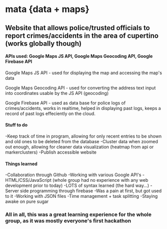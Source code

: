# mata {data + maps}
## Website that allows police/trusted officials to report crimes/accidents in the area of cupertino (works globally though)
#### APIs used: Google Maps JS API, Google Maps Geocoding API, Google Firebase API

Google Maps JS API - used for displaying the map and accessing the map's data

Google Maps Geocoding API - used for converting the address text input into coordinates usable by the JS API (geocoding)

Google Firebase API - used as data base for police logs of crimes/accidents, works in realtime, helped in displaying past logs, keeps a record of past logs effeciently on the cloud.

#### Stuff to do

-Keep track of time in program, allowing for only recent entries to be shown and old ones to be deleted from the database
-Cluster data when zoomed out enough, allowing for cleaner data visualization (heatmap from api or markerclusters)
-Publish accessible website

#### Things learned
-Collaboration through Github
-Working with various Google API's
-HTML/CSS/JavaScript (whole group had no experience with any web development prior to today) 
  -LOTS of syntax learned (the hard way...)
-Server side programming through firebase
 -Was a pain at first, but got used to it
-Working with JSON files
-Time management + task splitting
-Staying awake on pure sugar

### All in all, this was a great learning experience for the whole group, as it was mostly everyone's first hackathon



